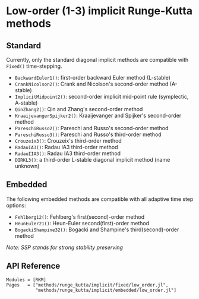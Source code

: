 
# Low-order (1-3) implicit Runge-Kutta methods

## Standard

Currently, only the standard diagonal implicit methods are compatible with `Fixed()`
time-stepping.

- `BackwardEuler1()`: first-order backward Euler method (L-stable)
- `CrankNicolson2()`: Crank and Nicolson's second-order method (A-stable)
- `ImplicitMidpoint2()`: second-order implicit mid-point rule (symplectic, A-stable)
- `QinZhang2()`: Qin and Zhang's second-order method
- `KraaijevangerSpijker2()`: Kraaijevanger and Spijker's second-order method
- `PareschiRusso2()`: Pareschi and Russo's second-order method
- `PareschiRusso3()`: Pareschi and Russo's third-order method
- `Crouzeix3()`: Crouzeix's third-order method
- `RadauIA3()`: Radau IA3 third-order method
- `RadauIIA3()`: Radau IA3 third-order method
- `DIRKL3()`: a third-order L-stable diagonal implicit method (name unknown)

## Embedded

The following embedded methods are compatible with all adaptive time step options:

- `Fehlberg12()`: Fehlberg's first(second)-order method
- `HeunEuler21()`: Heun-Euler second(first)-order method
- `BogackiShampine32()`: Bogacki and Shampine's third(second)-order method

*Note: SSP stands for strong stability preserving*

## API Reference

```@autodocs
Modules = [RKM]
Pages   = ["methods/runge_kutta/implicit/fixed/low_order.jl",
           "methods/runge_kutta/implicit/embedded/low_order.jl"]
```
